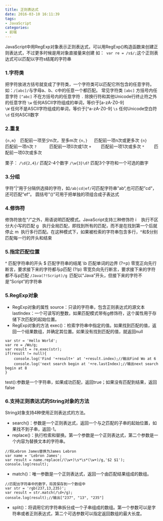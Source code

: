 ```yaml
---
title: 正则表达式
date: 2016-03-10 16:11:39
tags:
- JavaScript
categories:
- 前端
---
```

JavaScript中用RegExp对象表示正则表达式，可以用RegExp()构造函数来创建正则表达式，不过更多时候是用对象直接量来创建
如：` var re = /s$/;`这个正则表达式可以匹配以字符s结尾的字符串

### 1.字符类 ###
把字符放进方括号就变成了字符类，一个字符类可以匹配它所包含的任意字符。
如：`/[abc]/`与字母a、b、c中的任意一个都匹配。
常见字符类
`[abc]`  方括号内任意字符
`[^abc]`  不在方括号内的任意字符
`.`  除换行符和其他Unicode行终止符之外的任意字符
`\w`  任何ASCII字符组成的单词，等价于[a-zA-Z0-9]  
`\W`  任何不是ASCII字符组成的单词，等价于[^a-zA-Z0-9]
`\s`  任何Unicode空白符
`\d`  任何ASCII数字
### 2.重复 ###
`{n,m}`　匹配前一项至少n次，至多m次
`{n,}` 　  匹配前一项n次或更多次
`{n}`　　匹配前一项n次
`?`　　　匹配前一项0次或1次
`+`　　 匹配前一项1次或多次
`*`　　  匹配前一项0次或多次

栗子：
`/\d{2,4}/`  匹配2-4个数字
`/\w{3}\d?`  匹配3个字符和一个可选的数字
### 3.分组 ###
字符”|“用于分隔供选择的字符，如`/ab|cd|ef/`可匹配字符串”ab“,也可匹配”cd“，还可匹配”ef“。
圆括号"()"可用于把单独的项组合成子表达式

### 4.修饰符 ###
修饰符放在"/"之外，用语说明匹配模式。JavaScript支持三种修饰符
i    执行不区分大小写的匹配
g   执行全局匹配，即找到所有的匹配，而不是在找到第一个后就停止
m  执行多行匹配。在这种模式下，如果被检索的字符串包含多行，^和$分别匹配每一行的开头和结束
### 5.指定匹配位置 ###
^   匹配字符串的开头
$   匹配字符串的结尾
\b  匹配单词的边界
(?=p)  零宽正向先行断言，要求接下来的字符都与p匹配
(?!p)    零宽负向先行断言，要求接下来的字符都不与p匹配
`/Java(?!Script)/g `匹配以“Java”开头，但接下来的字符不是“Script”的字符串

### 5.RegExp对象 ###
- RegExp对象的属性
  source：只读的字符串，包含正则表达式的源文本
  lastIndex：一个可读写的整数，如果匹配模式带有g修饰符，这个属性用于存储下次匹配的起始位置。
- RegExp对象的方法
  exec()：检索字符串中指定的值。如果找到匹配的值，返回一个结果数组，并确定其位置。如果没有找到匹配的值，就返回null
```
var str = 'Hello World';
var re = /Wo/g;
var result = re.exec(str);
if(result != null){
    console.log('Find '+result+' at '+result.index);//输出Find Wo at 6
    console.log('next search begin at '+re.lastIndex);//输出next search begin at 8
}
```
test():参数是一个字符串，如果成功匹配，返回true；如果没有匹配到结果，返回false
### 6.支持正则表达式的String对象的方法 ###
String对象支持4种使用正则表达式的方法。
- search()：参数是一个正则表达式，返回一个与之匹配的子串的起始位置，如果找不到子串，返回-1。
- replace()：执行检索和替换。第一个参数是一个正则表达式，第二个参数是一个内容为替换文本的字符串。
```
//将Lebron James替换为James Lebron
var name = 'Lebron James';
var result = name.replace(/(\w+)\s*\s*(\w+)/g,'$2 $1');
console.log(result);
```
- match()：唯一参数是一个正则表达式，返回一个由匹配结果组成的数组。
```
//匹配出字符串中的数字，将其保存到一个数组中
var str = 'rgb(237,13,235)';
var result = str.match(/\d+/g);
console.log(result);//输出["237", "13", "235"]
```
- split()：将调用它的字符串拆分成一个子串组成的数组。第一个参数可以是字符串或者正则表达式，第二个可选参数可以指定返回数组的最大长度。